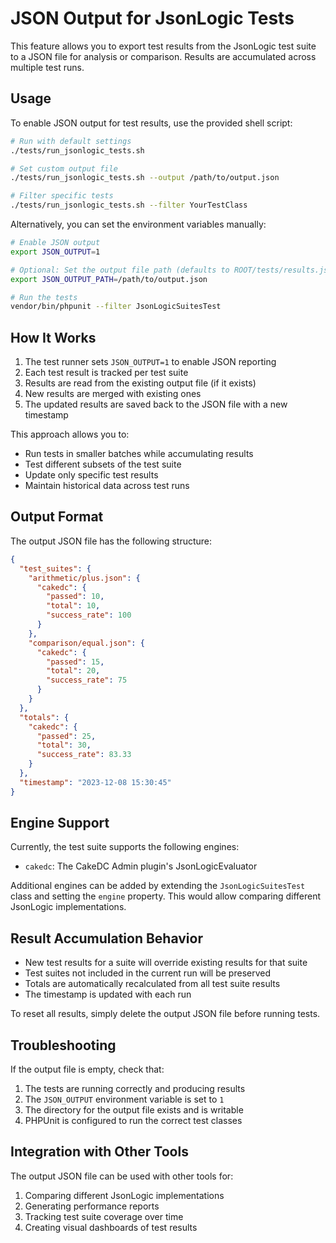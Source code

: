 # JSON Output for JsonLogic Tests

This feature allows you to export test results from the JsonLogic test suite to a JSON file for analysis or comparison. Results are accumulated across multiple test runs.

## Usage

To enable JSON output for test results, use the provided shell script:

```bash
# Run with default settings
./tests/run_jsonlogic_tests.sh

# Set custom output file
./tests/run_jsonlogic_tests.sh --output /path/to/output.json

# Filter specific tests
./tests/run_jsonlogic_tests.sh --filter YourTestClass
```

Alternatively, you can set the environment variables manually:

```bash
# Enable JSON output
export JSON_OUTPUT=1

# Optional: Set the output file path (defaults to ROOT/tests/results.json)
export JSON_OUTPUT_PATH=/path/to/output.json

# Run the tests
vendor/bin/phpunit --filter JsonLogicSuitesTest
```

## How It Works

1. The test runner sets `JSON_OUTPUT=1` to enable JSON reporting
2. Each test result is tracked per test suite
3. Results are read from the existing output file (if it exists)
4. New results are merged with existing ones
5. The updated results are saved back to the JSON file with a new timestamp

This approach allows you to:
- Run tests in smaller batches while accumulating results
- Test different subsets of the test suite
- Update only specific test results
- Maintain historical data across test runs

## Output Format

The output JSON file has the following structure:

```json
{
  "test_suites": {
    "arithmetic/plus.json": {
      "cakedc": {
        "passed": 10,
        "total": 10,
        "success_rate": 100
      }
    },
    "comparison/equal.json": {
      "cakedc": {
        "passed": 15,
        "total": 20,
        "success_rate": 75
      }
    }
  },
  "totals": {
    "cakedc": {
      "passed": 25,
      "total": 30,
      "success_rate": 83.33
    }
  },
  "timestamp": "2023-12-08 15:30:45"
}
```

## Engine Support

Currently, the test suite supports the following engines:
- `cakedc`: The CakeDC Admin plugin's JsonLogicEvaluator

Additional engines can be added by extending the `JsonLogicSuitesTest` class and setting the `engine` property. This would allow comparing different JsonLogic implementations.

## Result Accumulation Behavior

- New test results for a suite will override existing results for that suite
- Test suites not included in the current run will be preserved
- Totals are automatically recalculated from all test suite results
- The timestamp is updated with each run

To reset all results, simply delete the output JSON file before running tests.

## Troubleshooting

If the output file is empty, check that:

1. The tests are running correctly and producing results
2. The `JSON_OUTPUT` environment variable is set to `1`
3. The directory for the output file exists and is writable
4. PHPUnit is configured to run the correct test classes

## Integration with Other Tools

The output JSON file can be used with other tools for:

1. Comparing different JsonLogic implementations
2. Generating performance reports
3. Tracking test suite coverage over time
4. Creating visual dashboards of test results
